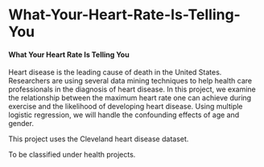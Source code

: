# What-Your-Heart-Rate-Is-Telling-You
#### What Your Heart Rate Is Telling You

Heart disease is the leading cause of death in the United States. Researchers are using several data mining techniques to help health care professionals in the diagnosis of heart disease. In this project, we examine the relationship between the maximum heart rate one can achieve during exercise and the likelihood of developing heart disease. Using multiple logistic regression, we will handle the confounding effects of age and gender.

This project uses the Cleveland heart disease dataset.


To be classified under health projects.
